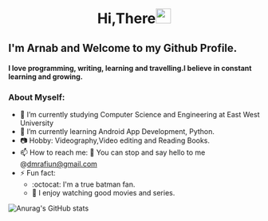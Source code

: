 ### <h1 align="center">Hi,There<img src="https://raw.githubusercontent.com/MartinHeinz/MartinHeinz/master/wave.gif" width="30px"></h1>

## I'm Arnab and Welcome to my Github Profile.
#### I love programming, writing, learning and travelling.I believe in constant learning and growing. 

### About Myself:

- 🔭 I’m currently studying Computer Science and Engineering at East West University
- 🌱 I’m currently learning Android App Development, Python.
- 📷 Hobby: Videography,Video editing and Reading Books.
- 📫 How to reach me:
  :e-mail: You can stop and say hello to me @dmrafiun@gmail.com 
- ⚡ Fun fact: 
   - :octocat: I'm a true batman fan.
   -  :movie_camera: I enjoy watching good movies and series.

![Anurag's GitHub stats](https://github-readme-stats.vercel.app/api?username=dmrafiun&theme=dark&show_icons=true)

